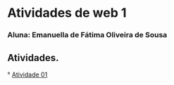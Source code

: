 # Atividades de web 1
### Aluna: Emanuella de Fátima Oliveira de Sousa

## Atividades.
° [Atividade 01](https://emanuella7.github.io/atividade01/)
